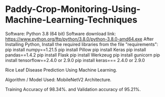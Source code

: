 # Paddy-Crop-Monitoring-Using-Machine-Learning-Techniques

Software: Python 3.8 (64 bit) 
Software download link:
 https://www.python.org/ftp/python/3.8.0/python-3.8.0-amd64.exe
After Installing Python, Install the required libraries from the file
"requirements":
pip install numpy==1.21.5
pip install Pillow
pip install Keras
pip install pandas==1.4.2
pip install Flask
pip install Werkzeug
pip install gunicorn
pip install tensorflow==2.4.0 or 2.9.0
pip install keras=== 2.4.0 or 2.9.0

Rice Leaf Disease Prediction Using Machine Learning.

Algorithm / Model Used: MobileNetV2 Architecture.

Training Accuracy of 98.34%. and 
Validation accuracy of 95.21%.

